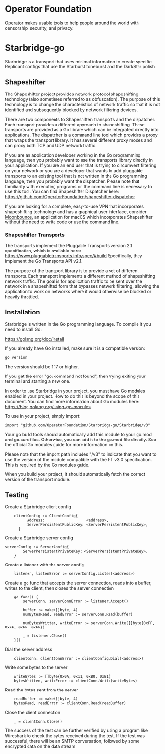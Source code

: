 # Operator Foundation

[Operator](https://operatorfoundation.org) makes usable tools to help people around the world with censorship, security, and privacy.

# Starbridge-go

Starbridge is a transport that uses minimal information to create specific Replicant configs that use the Starburst toneburst and the DarkStar polish

## Shapeshifter

The Shapeshifter project provides network protocol shapeshifting technology (also sometimes referred to as obfuscation). The purpose of this technology is to change the characteristics of network traffic so that it is not identified and subsequently blocked by network filtering devices.

There are two components to Shapeshifter: transports and the dispatcher. Each transport provides a different approach to shapeshifting. These transports are provided as a Go library which can be integrated directly into applications. The dispatcher is a command line tool which provides a proxy that wraps the transport library. It has several different proxy modes and can proxy both TCP and UDP network traffic.

If you are an application developer working in the Go programming language, then you probably want to use the transports library directly in your application. If you are an end user that is trying to circumvent filtering on your network or you are a developer that wants to add pluggable transports to an existing tool that is not written in the Go programming language, then you probably want the dispatcher. Please note that familiarity with executing programs on the command line is necessary to use this tool. You can find Shapeshifter Dispatcher here: <https://github.com/OperatorFoundation/shapeshifter-dispatcher>

If you are looking for a complete, easy-to-use VPN that incorporates shapeshifting technology and has a graphical user interface, consider [Moonbounce](https://github.com/OperatorFoundation/Moonbounce), an application for macOS which incorporates Shapeshifter without the need to write code or use the command line.

### Shapeshifter Transports
The transports implement the Pluggable Transports version 2.1 specification, which is available here: <https://www.pluggabletransports.info/spec/#build> Specifically, they implement the Go Transports API v2.1.

The purpose of the transport library is to provide a set of different transports. Each transport implements a different method of shapeshifting network traffic. The goal is for application traffic to be sent over the network in a shapeshifted form that bypasses network filtering, allowing the application to work on networks where it would otherwise be blocked or heavily throttled.

## Installation
Starbridge is written in the Go programming language. To compile it you need
to install Go:

<https://golang.org/doc/install>

If you already have Go installed, make sure it is a compatible version:

    go version

The version should be 1.17 or higher.

If you get the error "go: command not found", then trying exiting your terminal
and starting a new one.

In order to use Starbridge in your project, you must have Go modules enabled in your project. How to do this is
beyond the scope of this document. You can find more information about Go modules here: <https://blog.golang.org/using-go-modules>

To use in your project, simply import:

    import "github.com/OperatorFoundation/Starbridge-go/Starbridge/v3"
    
Your go build tools should automatically add this module to your go.mod and go.sum files. Otherwise, you can add it to the go.mod file directly. See the official Go modules guide for more information on this.    

Please note that the import path includes "/v3" to indicate that you want to use the version of the module compatible with the PT v3.0 specification. This is required by the Go modules guide.

When you build your project, it should automatically fetch the correct version of the transport module.

## Testing

Create a Starbridge client config

```
    clientConfig := ClientConfig{
		  Address:                   <address>,
		  ServerPersistentPublicKey: <ServerPersistentPublicKey>,
	  }
```

Create a Starbridge server config

```
serverConfig := ServerConfig{
		ServerPersistentPrivateKey: <ServerPersistentPrivateKey>,
	}
```

Create a listener with the server config

```
	listener, listenError := serverConfig.Listen(<address>)
```

Create a go func that accepts the server connection, reads into a buffer, writes to the client, then closes the server connection

```
	go func() {
		serverConn, serverConnError := listener.Accept()

		buffer := make([]byte, 4)
		numBytesRead, readError := serverConn.Read(buffer)

		numBytesWritten, writeError := serverConn.Write([]byte{0xFF, 0xFF, 0xFF, 0xFF})

		_ = listener.Close()
	}()
```

Dial the server address

```
	clientConn, clientConnError := clientConfig.Dial(<address>)
```

Write some bytes to the server

```
	writeBytes := []byte{0x0A, 0x11, 0xB0, 0xB1}
	bytesWritten, writeError := clientConn.Write(writeBytes)
```

Read the bytes sent from the server

```
	readBuffer := make([]byte, 4)
	bytesRead, readError := clientConn.Read(readBuffer)
```

Close the client connection

```
	_ = clientConn.Close()
 ```
  
The success of the test can be further verified by using a program like Wireshark to check the bytes received during the test.  If the test was successful, there will be an SMTP conversation, followed by some encrypted data on the data stream
